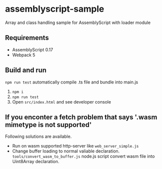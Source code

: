 # assemblyscript-sample

Array and class handling sample for AssemblyScript with loader module

## Requirements

- AssemblyScript 0.17
- Webpack 5

## Build and run

`npm run test` automatically compile .ts file and bundle into main.js

1. `npm i`
1. `npm run test`
1. Open `src/index.html` and see developer console

## If you enconter a fetch problem that says '.wasm mimetype is not supported'

Following solutions are available.

- Run on wasm supported http-server like `web_server_simple.js`
- Change buffer loading to normal valiable declaration. `tools/convert_wasm_to_buffer.js` node.js script convert wasm file into Uint8Array declaration.